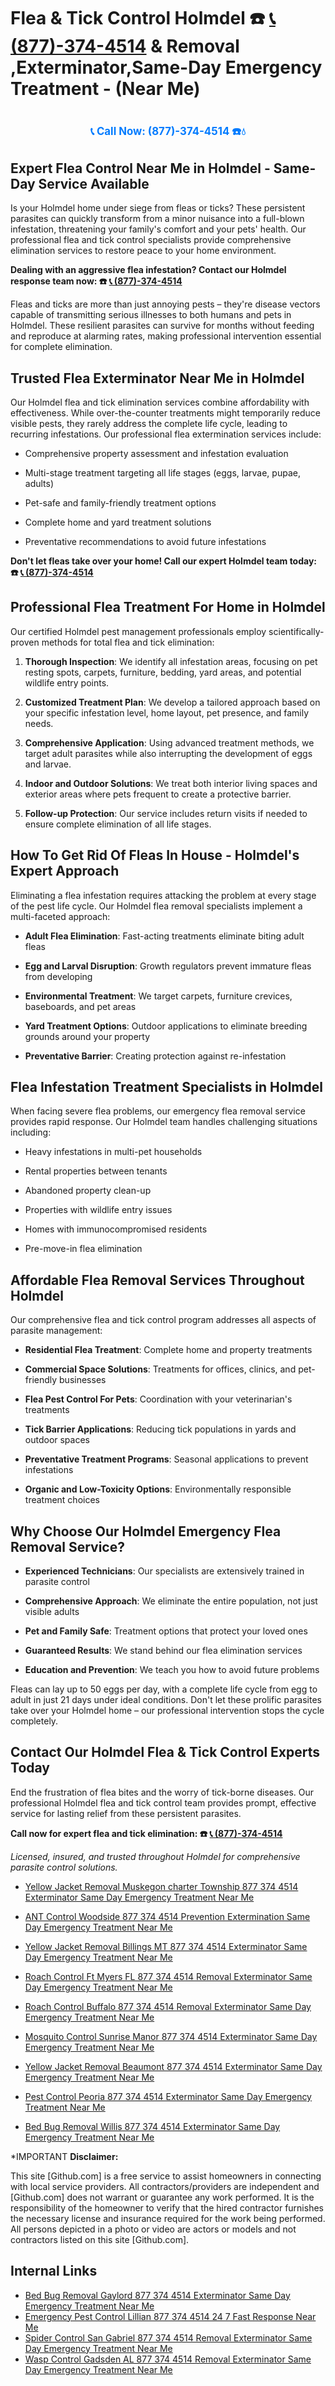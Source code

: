 # Flea & Tick Control Holmdel ☎️ [📞 (877)-374-4514](https://pest-control-4514.netlify.app) & Removal ,Exterminator,Same-Day Emergency Treatment - (Near Me) 
# 

<p align="center" style="font-size: 1.2em; font-weight: bold; margin: 20px 0;">
  <a href="https://pest-control-4514.netlify.app" target="_blank" style="color: #007BFF; text-decoration: none;">📞 Call Now: (877)-374-4514 ☎️💧</a>
</p>

## Expert Flea Control Near Me in Holmdel - Same-Day Service Available

Is your Holmdel home under siege from fleas or ticks? These persistent parasites can quickly transform from a minor nuisance into a full-blown infestation, threatening your family's comfort and your pets' health. Our professional flea and tick control specialists provide comprehensive elimination services to restore peace to your home environment.

**Dealing with an aggressive flea infestation? Contact our Holmdel response team now: ☎️ [📞 (877)-374-4514](https://pest-control-4514.netlify.app)**

Fleas and ticks are more than just annoying pests – they're disease vectors capable of transmitting serious illnesses to both humans and pets in Holmdel. These resilient parasites can survive for months without feeding and reproduce at alarming rates, making professional intervention essential for complete elimination.

## Trusted Flea Exterminator Near Me in Holmdel

Our Holmdel flea and tick elimination services combine affordability with effectiveness. While over-the-counter treatments might temporarily reduce visible pests, they rarely address the complete life cycle, leading to recurring infestations. Our professional flea extermination services include:

- Comprehensive property assessment and infestation evaluation  

- Multi-stage treatment targeting all life stages (eggs, larvae, pupae, adults)  

- Pet-safe and family-friendly treatment options  

- Complete home and yard treatment solutions  

- Preventative recommendations to avoid future infestations  

**Don't let fleas take over your home! Call our expert Holmdel team today: ☎️ [📞 (877)-374-4514](https://pest-control-4514.netlify.app)**

## Professional Flea Treatment For Home in Holmdel

Our certified Holmdel pest management professionals employ scientifically-proven methods for total flea and tick elimination:

1. **Thorough Inspection**: We identify all infestation areas, focusing on pet resting spots, carpets, furniture, bedding, yard areas, and potential wildlife entry points.  

2. **Customized Treatment Plan**: We develop a tailored approach based on your specific infestation level, home layout, pet presence, and family needs.  

3. **Comprehensive Application**: Using advanced treatment methods, we target adult parasites while also interrupting the development of eggs and larvae.  

4. **Indoor and Outdoor Solutions**: We treat both interior living spaces and exterior areas where pets frequent to create a protective barrier.  

5. **Follow-up Protection**: Our service includes return visits if needed to ensure complete elimination of all life stages.  

## How To Get Rid Of Fleas In House - Holmdel's Expert Approach

Eliminating a flea infestation requires attacking the problem at every stage of the pest life cycle. Our Holmdel flea removal specialists implement a multi-faceted approach:

- **Adult Flea Elimination**: Fast-acting treatments eliminate biting adult fleas  

- **Egg and Larval Disruption**: Growth regulators prevent immature fleas from developing  

- **Environmental Treatment**: We target carpets, furniture crevices, baseboards, and pet areas  

- **Yard Treatment Options**: Outdoor applications to eliminate breeding grounds around your property  

- **Preventative Barrier**: Creating protection against re-infestation  

## Flea Infestation Treatment Specialists in Holmdel

When facing severe flea problems, our emergency flea removal service provides rapid response. Our Holmdel team handles challenging situations including:

- Heavy infestations in multi-pet households  

- Rental properties between tenants  

- Abandoned property clean-up  

- Properties with wildlife entry issues  

- Homes with immunocompromised residents  

- Pre-move-in flea elimination  

## Affordable Flea Removal Services Throughout Holmdel

Our comprehensive flea and tick control program addresses all aspects of parasite management:

- **Residential Flea Treatment**: Complete home and property treatments  

- **Commercial Space Solutions**: Treatments for offices, clinics, and pet-friendly businesses  

- **Flea Pest Control For Pets**: Coordination with your veterinarian's treatments  

- **Tick Barrier Applications**: Reducing tick populations in yards and outdoor spaces  

- **Preventative Treatment Programs**: Seasonal applications to prevent infestations  

- **Organic and Low-Toxicity Options**: Environmentally responsible treatment choices  

## Why Choose Our Holmdel Emergency Flea Removal Service?

- **Experienced Technicians**: Our specialists are extensively trained in parasite control  

- **Comprehensive Approach**: We eliminate the entire population, not just visible adults  

- **Pet and Family Safe**: Treatment options that protect your loved ones  

- **Guaranteed Results**: We stand behind our flea elimination services  

- **Education and Prevention**: We teach you how to avoid future problems  

Fleas can lay up to 50 eggs per day, with a complete life cycle from egg to adult in just 21 days under ideal conditions. Don't let these prolific parasites take over your Holmdel home – our professional intervention stops the cycle completely.

## Contact Our Holmdel Flea & Tick Control Experts Today

End the frustration of flea bites and the worry of tick-borne diseases. Our professional Holmdel flea and tick control team provides prompt, effective service for lasting relief from these persistent parasites.

**Call now for expert flea and tick elimination: ☎️ [📞 (877)-374-4514](https://pest-control-4514.netlify.app)**

*Licensed, insured, and trusted throughout Holmdel for comprehensive parasite control solutions.*


- [Yellow Jacket Removal Muskegon charter Township 877 374 4514 Exterminator Same Day Emergency Treatment Near Me](https://github.com/allyoucaneatsushiin/pest-control/blob/main/Yellow-Jacket-Removal-Muskegon-charter-Township-877-374-4514-Exterminator-Same-Day-Emergency-Treatment-Near-Me.md)
- [ANT Control Woodside 877 374 4514 Prevention Extermination Same Day Emergency Treatment Near Me](https://github.com/allyoucaneatsushiin/pest-control/blob/main/ANT-Control-Woodside-877-374-4514-Prevention-Extermination-Same-Day-Emergency-Treatment-Near-Me.md)
- [Yellow Jacket Removal Billings MT 877 374 4514 Exterminator Same Day Emergency Treatment Near Me](https://github.com/allyoucaneatsushiin/pest-control/blob/main/Yellow-Jacket-Removal-Billings-MT-877-374-4514-Exterminator-Same-Day-Emergency-Treatment-Near-Me.md)


- [Roach Control Ft Myers FL 877 374 4514 Removal Exterminator Same Day Emergency Treatment Near Me](https://github.com/allyoucaneatsushiin/pest-control/blob/main/Roach-Control-Ft-Myers-FL-877-374-4514-Removal-Exterminator-Same-Day-Emergency-Treatment-Near-Me.md)
- [Roach Control Buffalo 877 374 4514 Removal Exterminator Same Day Emergency Treatment Near Me](https://github.com/allyoucaneatsushiin/pest-control/blob/main/Roach-Control-Buffalo-877-374-4514-Removal-Exterminator-Same-Day-Emergency-Treatment-Near-Me.md)
- [Mosquito Control Sunrise Manor 877 374 4514 Exterminator Same Day Emergency Treatment Near Me](https://github.com/allyoucaneatsushiin/pest-control/blob/main/Mosquito-Control-Sunrise-Manor-877-374-4514-Exterminator-Same-Day-Emergency-Treatment-Near-Me.md)


- [Yellow Jacket Removal Beaumont 877 374 4514 Exterminator Same Day Emergency Treatment Near Me](https://github.com/allyoucaneatsushiin/pest-control/blob/main/Yellow-Jacket-Removal-Beaumont-877-374-4514-Exterminator-Same-Day-Emergency-Treatment-Near-Me.md)
- [Pest Control Peoria 877 374 4514 Exterminator Same Day Emergency Treatment Near Me](https://github.com/allyoucaneatsushiin/pest-control/blob/main/Pest-Control-Peoria-877-374-4514-Exterminator-Same-Day-Emergency-Treatment-Near-Me.md)
- [Bed Bug Removal Willis 877 374 4514 Exterminator Same Day Emergency Treatment Near Me](https://github.com/allyoucaneatsushiin/pest-control/blob/main/Bed-Bug-Removal-Willis-877-374-4514-Exterminator-Same-Day-Emergency-Treatment-Near-Me.md)


*IMPORTANT **Disclaimer:**  

This site [Github.com] is a free service to assist homeowners in connecting with local service providers. All contractors/providers are independent and [Github.com] does not warrant or guarantee any work performed. It is the responsibility of the homeowner to verify that the hired contractor furnishes the necessary license and insurance required for the work being performed. All persons depicted in a photo or video are actors or models and not contractors listed on this site [Github.com].


## Internal Links
- [Bed Bug Removal Gaylord 877 374 4514 Exterminator Same Day Emergency Treatment Near Me](https://github.com/allyoucaneatsushiin/pest-control/blob/main/Bed-Bug-Removal-Gaylord-877-374-4514-Exterminator-Same-Day-Emergency-Treatment-Near-Me.md)
- [Emergency Pest Control Lillian 877 374 4514 24 7 Fast Response Near Me](https://github.com/allyoucaneatsushiin/pest-control/blob/main/Emergency-Pest-Control-Lillian-877-374-4514-24-7-Fast-Response-Near-Me.md)
- [Spider Control San Gabriel 877 374 4514 Removal Exterminator Same Day Emergency Treatment Near Me](https://github.com/allyoucaneatsushiin/pest-control/blob/main/Spider-Control-San-Gabriel-877-374-4514-Removal-Exterminator-Same-Day-Emergency-Treatment-Near-Me.md)
- [Wasp Control Gadsden AL 877 374 4514 Removal Exterminator Same Day Emergency Treatment Near Me](https://github.com/allyoucaneatsushiin/pest-control/blob/main/Wasp-Control-Gadsden-AL-877-374-4514-Removal-Exterminator-Same-Day-Emergency-Treatment-Near-Me.md)
